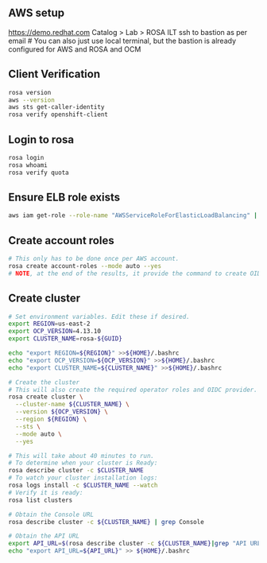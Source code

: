## AWS setup
https://demo.redhat.com
Catalog > Lab > ROSA ILT
ssh to bastion as per email # You can also just use local terminal, but the bastion is already configured for AWS and ROSA and OCM

## Client Verification
```bash
rosa version
aws --version
aws sts get-caller-identity
rosa verify openshift-client
```

## Login to rosa
```bash
rosa login
rosa whoami
rosa verify quota
```

## Ensure ELB role exists
```bash
aws iam get-role --role-name "AWSServiceRoleForElasticLoadBalancing" || aws iam create-service-linked-role --aws-service-name "elasticloadbalancing.amazonaws.com"
```

## Create account roles
```bash
# This only has to be done once per AWS account.
rosa create account-roles --mode auto --yes
# NOTE, at the end of the results, it provide the command to create OIDC (rosa create oidc-config). Do NOT run this.
```

## Create cluster
```bash
# Set environment variables. Edit these if desired.
export REGION=us-east-2
export OCP_VERSION=4.13.10
export CLUSTER_NAME=rosa-${GUID}

echo "export REGION=${REGION}" >>${HOME}/.bashrc
echo "export OCP_VERSION=${OCP_VERSION}" >>${HOME}/.bashrc
echo "export CLUSTER_NAME=${CLUSTER_NAME}" >>${HOME}/.bashrc

# Create the cluster
# This will also create the required operator roles and OIDC provider.
rosa create cluster \
  --cluster-name ${CLUSTER_NAME} \
  --version ${OCP_VERSION} \
  --region ${REGION} \
  --sts \
  --mode auto \
  --yes

# This will take about 40 minutes to run.
# To determine when your cluster is Ready:
rosa describe cluster -c $CLUSTER_NAME
# To watch your cluster installation logs:
rosa logs install -c $CLUSTER_NAME --watch
# Verify it is ready:
rosa list clusters

# Obtain the Console URL
rosa describe cluster -c ${CLUSTER_NAME} | grep Console

# Obtain the API URL
export API_URL=$(rosa describe cluster -c ${CLUSTER_NAME}|grep "API URL" | awk -c '{print $3}')
echo "export API_URL=${API_URL}" >> ${HOME}/.bashrc
```


